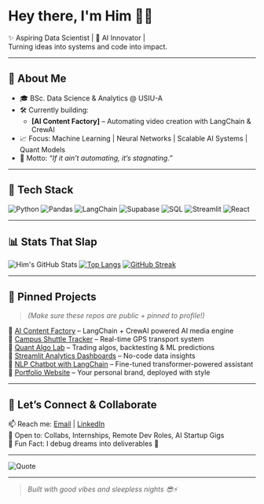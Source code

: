 # Hey there, I'm Him 👩‍💻

✨ Aspiring Data Scientist | 🧠 AI Innovator |   
Turning ideas into systems and code into impact.

---

## 🚀 About Me
- 🎓 BSc. Data Science & Analytics @ USIU-A 
- 🛠️ Currently building: 
  - **[AI Content Factory]** – Automating video creation with LangChain & CrewAI
- 📈 Focus: Machine Learning | Neural Networks | Scalable AI Systems | Quant Models
- 💬 Motto: _“If it ain’t automating, it’s stagnating.”_

---

## 💼 Tech Stack

![Python](https://img.shields.io/badge/python-%2314354C.svg?style=flat&logo=python&logoColor=white)
![Pandas](https://img.shields.io/badge/pandas-%23150458.svg?style=flat&logo=pandas&logoColor=white)
![LangChain](https://img.shields.io/badge/langchain-ai-blue?style=flat&logo=openai&logoColor=white)
![Supabase](https://img.shields.io/badge/supabase-%2300E88F.svg?style=flat&logo=supabase&logoColor=white)
![SQL](https://img.shields.io/badge/sql-%23025E8C.svg?style=flat&logo=mysql&logoColor=white)
![Streamlit](https://img.shields.io/badge/streamlit-app-red?style=flat&logo=streamlit)
![React](https://img.shields.io/badge/react-%2320232a.svg?style=flat&logo=react&logoColor=%2361DAFB)

---

## 📊 Stats That Slap

![Him's GitHub Stats](https://github-readme-stats.vercel.app/api?username=him-dev&show_icons=true&theme=radical)
[![Top Langs](https://github-readme-stats.vercel.app/api/top-langs/?username=him-dev&layout=compact)](https://github.com/anuraghazra/github-readme-stats)
[![GitHub Streak](https://streak-stats.demolab.com?user=him-dev&theme=radical)](https://git.io/streak-stats)

---

## 📌 Pinned Projects

> *(Make sure these repos are public + pinned to profile!)*

🔹 [AI Content Factory](https://github.com/yourproject) – LangChain + CrewAI powered AI media engine  
🔹 [Campus Shuttle Tracker](https://github.com/yourproject) – Real-time GPS transport system  
🔹 [Quant Algo Lab](https://github.com/yourproject) – Trading algos, backtesting & ML predictions  
🔹 [Streamlit Analytics Dashboards](https://github.com/yourproject) – No-code data insights  
🔹 [NLP Chatbot with LangChain](https://github.com/yourproject) – Fine-tuned transformer-powered assistant  
🔹 [Portfolio Website](https://github.com/yourproject) – Your personal brand, deployed with style

---

## 🧠 Let’s Connect & Collaborate

📫 Reach me: [Email](markogem4@email.com) | [LinkedIn](https://linkedin.com/in/your-profile)  
🤝 Open to: Collabs, Internships, Remote Dev Roles, AI Startup Gigs  
🎯 Fun Fact: I debug dreams into deliverables 🌌

---

![Quote](https://img.shields.io/badge/-“Stay%20curious,%20break%20things,%20build%20better.”-black?style=flat)

---

> *Built with good vibes and sleepless nights 😎⚡*
